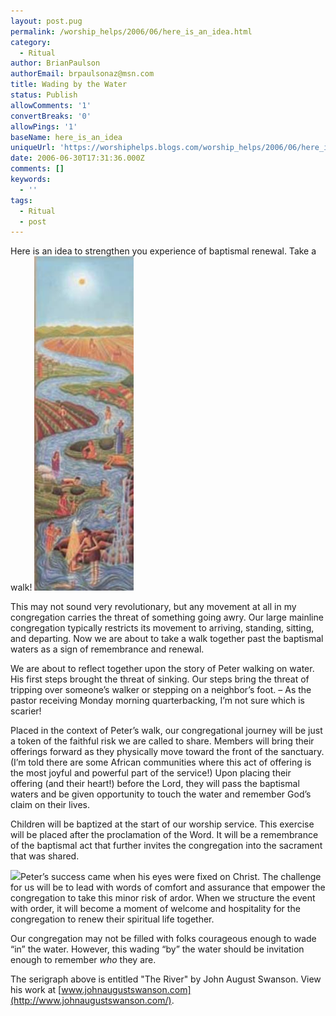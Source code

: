 ```yaml
---
layout: post.pug
permalink: /worship_helps/2006/06/here_is_an_idea.html 
category:
  - Ritual
author: BrianPaulson
authorEmail: brpaulsonaz@msn.com
title: Wading by the Water
status: Publish
allowComments: '1'
convertBreaks: '0'
allowPings: '1'
baseName: here_is_an_idea
uniqueUrl: 'https://worshiphelps.blogs.com/worship_helps/2006/06/here_is_an_idea.html '
date: 2006-06-30T17:31:36.000Z
comments: []
keywords:
  - ''
tags:
  - Ritual
  - post
---
```

Here is an idea to strengthen you experience of baptismal renewal. Take a walk! [![River_2](/img/river_2.jpg "River_2")](/img/shared/river_2.jpg)

This may not sound very revolutionary, but any movement at all in my congregation carries the threat of something going awry. Our large mainline congregation typically restricts its movement to arriving, standing, sitting, and departing. Now we are about to take a walk together past the baptismal waters as a sign of remembrance and renewal.

We are about to reflect together upon the story of Peter walking on water. His first steps brought the threat of sinking. Our steps bring the threat of tripping over someone’s walker or stepping on a neighbor’s foot. – As the pastor receiving Monday morning quarterbacking, I’m not sure which is scarier!

Placed in the context of Peter’s walk, our congregational journey will be just a token of the faithful risk we are called to share. Members will bring their offerings forward as they physically move toward the front of the sanctuary. (I’m told there are some African communities where this act of offering is the most joyful and powerful part of the service!) Upon placing their offering (and their heart!) before the Lord, they will pass the baptismal waters and be given opportunity to touch the water and remember God’s claim on their lives.

Children will be baptized at the start of our worship service. This exercise will be placed after the proclamation of the Word. It will be a remembrance of the baptismal act that further invites the congregation into the sacrament that was shared.

![](file:///C:/DOCUME~1/RONRIE~1/LOCALS~1/Temp/moz-screenshot-3.jpg)Peter’s success came when his eyes were fixed on Christ. The challenge for us will be to lead with words of comfort and assurance that empower the congregation to take this minor risk of ardor. When we structure the event with order, it will become a moment of welcome and hospitality for the congregation to renew their spiritual life together.

Our congregation may not be filled with folks courageous enough to wade “in” the water. However, this wading “by” the water should be invitation enough to remember _who_ they are.

The serigraph above is entitled "The River" by John August Swanson. View his work at [www.johnaugustswanson.com](http://www.johnaugustswanson.com/).